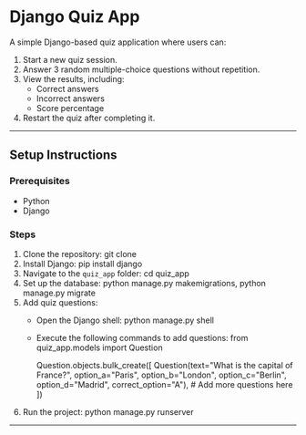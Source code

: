 # Django Quiz App

A simple Django-based quiz application where users can:
1. Start a new quiz session.
2. Answer 3 random multiple-choice questions without repetition.
3. View the results, including:
   - Correct answers
   - Incorrect answers
   - Score percentage
4. Restart the quiz after completing it.

---

## Setup Instructions

### Prerequisites
- Python
- Django

### Steps
1. Clone the repository:
   git clone <repository-url>
2. Install Django:
   pip install django
3. Navigate to the `quiz_app` folder:
   cd quiz_app
4. Set up the database:
   python manage.py makemigrations,
   python manage.py migrate
5. Add quiz questions:
   - Open the Django shell:
     python manage.py shell
   - Execute the following commands to add questions:
     from quiz_app.models import Question
     
     Question.objects.bulk_create([
         Question(text="What is the capital of France?", option_a="Paris", option_b="London", option_c="Berlin", option_d="Madrid", correct_option="A"),
         # Add more questions here
     ])
6. Run the project:
   python manage.py runserver

---

